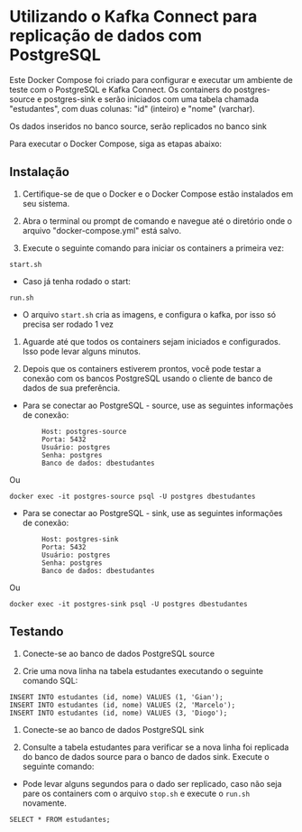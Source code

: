 # Utilizando o Kafka Connect para replicação de dados com PostgreSQL

Este Docker Compose foi criado para configurar e executar um ambiente de teste com o PostgreSQL e Kafka Connect. Os containers do postgres-source e postgres-sink e  serão iniciados com uma tabela chamada "estudantes", com duas colunas: "id" (inteiro) e "nome" (varchar).

Os dados inseridos no banco source, serão replicados no banco sink

Para executar o Docker Compose, siga as etapas abaixo:
## Instalação

1. Certifique-se de que o Docker e o Docker Compose estão instalados em seu sistema.

1. Abra o terminal ou prompt de comando e navegue até o diretório onde o arquivo "docker-compose.yml" está salvo.

1. Execute o seguinte comando para iniciar os containers a primeira vez:
```
start.sh
```
- Caso já tenha rodado o start:
```
run.sh
```
- O arquivo ``start.sh`` cria as imagens, e configura o kafka, por isso só precisa ser rodado 1 vez




1. Aguarde até que todos os containers sejam iniciados e configurados. Isso pode levar alguns minutos.

1. Depois que os containers estiverem prontos, você pode testar a conexão com os bancos PostgreSQL usando o cliente de banco de dados de sua preferência.

- Para se conectar ao PostgreSQL - source, use as seguintes informações de conexão:
```
        Host: postgres-source
        Porta: 5432
        Usuário: postgres
        Senha: postgres
        Banco de dados: dbestudantes
```
Ou
```
docker exec -it postgres-source psql -U postgres dbestudantes
```

- Para se conectar ao PostgreSQL - sink, use as seguintes informações de conexão:
``` 
        Host: postgres-sink
        Porta: 5432
        Usuário: postgres
        Senha: postgres
        Banco de dados: dbestudantes
```
Ou
```
docker exec -it postgres-sink psql -U postgres dbestudantes
```
## Testando

1. Conecte-se ao banco de dados PostgreSQL source

1. Crie uma nova linha na tabela estudantes executando o seguinte comando SQL:
```
INSERT INTO estudantes (id, nome) VALUES (1, 'Gian');
INSERT INTO estudantes (id, nome) VALUES (2, 'Marcelo');
INSERT INTO estudantes (id, nome) VALUES (3, 'Diogo');
```

1. Conecte-se ao banco de dados PostgreSQL sink 

1. Consulte a tabela estudantes para verificar se a nova linha foi replicada do banco de dados source para o banco de dados sink. Execute o seguinte comando:
- Pode levar alguns segundos para o dado ser replicado, caso não seja pare os containers com o arquivo ``stop.sh`` e execute o ``run.sh`` novamente.
```
SELECT * FROM estudantes;
```

